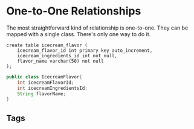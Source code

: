 # One-to-One Relationships

The most straightforward kind of relationship is one-to-one. They can be mapped
with a single class. There's only one way to do it.  

```mysql
create table icecream_flavor (
    icecream_flavor_id int primary key auto_increment,
    icecream_ingredients_id int not null,
    flavor_name varchar(50) not null
);
```

```java
public class IcecreamFlavor{
    int icecreamFlavorId;
    int icecreamIngredientsId;
    String flavorName;
}
```
## Tags

